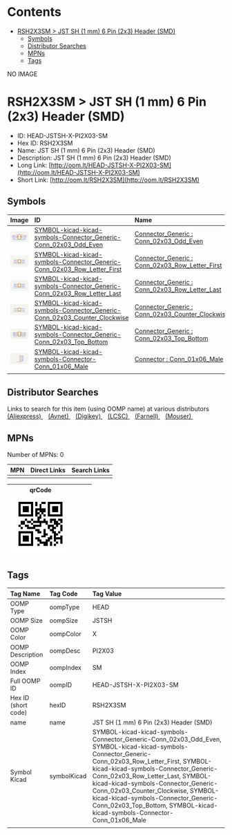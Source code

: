 



Contents
========

* [RSH2X3SM > JST SH (1 mm) 6 Pin (2x3) Header (SMD)](#rsh2x3sm--jst-sh-1-mm-6-pin-2x3-header-smd)
	* [Symbols](#symbols)
	* [Distributor Searches](#distributor-searches)
	* [MPNs](#mpns)
	* [Tags](#tags)
  
NO IMAGE  
# RSH2X3SM > JST SH (1 mm) 6 Pin (2x3) Header (SMD)

- ID: HEAD-JSTSH-X-PI2X03-SM
- Hex ID: RSH2X3SM
- Name: JST SH (1 mm) 6 Pin (2x3) Header (SMD)
- Description: JST SH (1 mm) 6 Pin (2x3) Header (SMD)
- Long Link: [http://oom.lt/HEAD-JSTSH-X-PI2X03-SM](http://oom.lt/HEAD-JSTSH-X-PI2X03-SM)
- Short Link: [http://oom.lt/RSH2X3SM](http://oom.lt/RSH2X3SM)

## Symbols
  

|Image|ID|Name|
| :--- | :--- | :--- |
|[![](https://raw.githubusercontent.com/oomlout/oomlout_OOMP_eda_V2/main/SYMBOL/kicad/kicad-symbols/Connector_Generic/Conn_02x03_Odd_Even/image_140.png)](https://github.com/oomlout/oomlout_OOMP_eda_V2/tree/main/SYMBOL/kicad/kicad-symbols/Connector_Generic/Conn_02x03_Odd_Even/)|[SYMBOL-kicad-kicad-symbols-Connector_Generic-Conn_02x03_Odd_Even](https://github.com/oomlout/oomlout_OOMP_eda_V2/tree/main/SYMBOL/kicad/kicad-symbols/Connector_Generic/Conn_02x03_Odd_Even/)|[Connector_Generic : Conn_02x03_Odd_Even](https://github.com/oomlout/oomlout_OOMP_eda_V2/tree/main/SYMBOL/kicad/kicad-symbols/Connector_Generic/Conn_02x03_Odd_Even/)|
|[![](https://raw.githubusercontent.com/oomlout/oomlout_OOMP_eda_V2/main/SYMBOL/kicad/kicad-symbols/Connector_Generic/Conn_02x03_Row_Letter_First/image_140.png)](https://github.com/oomlout/oomlout_OOMP_eda_V2/tree/main/SYMBOL/kicad/kicad-symbols/Connector_Generic/Conn_02x03_Row_Letter_First/)|[SYMBOL-kicad-kicad-symbols-Connector_Generic-Conn_02x03_Row_Letter_First](https://github.com/oomlout/oomlout_OOMP_eda_V2/tree/main/SYMBOL/kicad/kicad-symbols/Connector_Generic/Conn_02x03_Row_Letter_First/)|[Connector_Generic : Conn_02x03_Row_Letter_First](https://github.com/oomlout/oomlout_OOMP_eda_V2/tree/main/SYMBOL/kicad/kicad-symbols/Connector_Generic/Conn_02x03_Row_Letter_First/)|
|[![](https://raw.githubusercontent.com/oomlout/oomlout_OOMP_eda_V2/main/SYMBOL/kicad/kicad-symbols/Connector_Generic/Conn_02x03_Row_Letter_Last/image_140.png)](https://github.com/oomlout/oomlout_OOMP_eda_V2/tree/main/SYMBOL/kicad/kicad-symbols/Connector_Generic/Conn_02x03_Row_Letter_Last/)|[SYMBOL-kicad-kicad-symbols-Connector_Generic-Conn_02x03_Row_Letter_Last](https://github.com/oomlout/oomlout_OOMP_eda_V2/tree/main/SYMBOL/kicad/kicad-symbols/Connector_Generic/Conn_02x03_Row_Letter_Last/)|[Connector_Generic : Conn_02x03_Row_Letter_Last](https://github.com/oomlout/oomlout_OOMP_eda_V2/tree/main/SYMBOL/kicad/kicad-symbols/Connector_Generic/Conn_02x03_Row_Letter_Last/)|
|[![](https://raw.githubusercontent.com/oomlout/oomlout_OOMP_eda_V2/main/SYMBOL/kicad/kicad-symbols/Connector_Generic/Conn_02x03_Counter_Clockwise/image_140.png)](https://github.com/oomlout/oomlout_OOMP_eda_V2/tree/main/SYMBOL/kicad/kicad-symbols/Connector_Generic/Conn_02x03_Counter_Clockwise/)|[SYMBOL-kicad-kicad-symbols-Connector_Generic-Conn_02x03_Counter_Clockwise](https://github.com/oomlout/oomlout_OOMP_eda_V2/tree/main/SYMBOL/kicad/kicad-symbols/Connector_Generic/Conn_02x03_Counter_Clockwise/)|[Connector_Generic : Conn_02x03_Counter_Clockwise](https://github.com/oomlout/oomlout_OOMP_eda_V2/tree/main/SYMBOL/kicad/kicad-symbols/Connector_Generic/Conn_02x03_Counter_Clockwise/)|
|[![](https://raw.githubusercontent.com/oomlout/oomlout_OOMP_eda_V2/main/SYMBOL/kicad/kicad-symbols/Connector_Generic/Conn_02x03_Top_Bottom/image_140.png)](https://github.com/oomlout/oomlout_OOMP_eda_V2/tree/main/SYMBOL/kicad/kicad-symbols/Connector_Generic/Conn_02x03_Top_Bottom/)|[SYMBOL-kicad-kicad-symbols-Connector_Generic-Conn_02x03_Top_Bottom](https://github.com/oomlout/oomlout_OOMP_eda_V2/tree/main/SYMBOL/kicad/kicad-symbols/Connector_Generic/Conn_02x03_Top_Bottom/)|[Connector_Generic : Conn_02x03_Top_Bottom](https://github.com/oomlout/oomlout_OOMP_eda_V2/tree/main/SYMBOL/kicad/kicad-symbols/Connector_Generic/Conn_02x03_Top_Bottom/)|
|[![](https://raw.githubusercontent.com/oomlout/oomlout_OOMP_eda_V2/main/SYMBOL/kicad/kicad-symbols/Connector/Conn_01x06_Male/image_140.png)](https://github.com/oomlout/oomlout_OOMP_eda_V2/tree/main/SYMBOL/kicad/kicad-symbols/Connector/Conn_01x06_Male/)|[SYMBOL-kicad-kicad-symbols-Connector-Conn_01x06_Male](https://github.com/oomlout/oomlout_OOMP_eda_V2/tree/main/SYMBOL/kicad/kicad-symbols/Connector/Conn_01x06_Male/)|[Connector : Conn_01x06_Male](https://github.com/oomlout/oomlout_OOMP_eda_V2/tree/main/SYMBOL/kicad/kicad-symbols/Connector/Conn_01x06_Male/)|
||||

## Distributor Searches
  
Links to search for this item (using OOMP name) at various distributors  
[(Aliexpress) ](https://www.aliexpress.com/wholesale?SearchText=1117JST+SH+1+mm+6+Pin+2x3+Header+SMD)&nbsp;&nbsp;&nbsp;[(Avnet) ](https://www.avnet.com/shop/us/search/JST+SH+1+mm+6+Pin+2x3+Header+SMD)&nbsp;&nbsp;&nbsp;[(Digikey) ](https://www.digikey.co.uk/en/products/result?s=JST+SH+1+mm+6+Pin+2x3+Header+SMD)&nbsp;&nbsp;&nbsp;[(LCSC) ](https://www.lcsc.com/search?q=JST+SH+1+mm+6+Pin+2x3+Header+SMD)&nbsp;&nbsp;&nbsp;[(Farnell) ](https://uk.farnell.com/search?st=JST+SH+1+mm+6+Pin+2x3+Header+SMD)&nbsp;&nbsp;&nbsp;[(Mouser) ](https://www.mouser.com/c/?q=JST+SH+1+mm+6+Pin+2x3+Header+SMD)&nbsp;&nbsp;&nbsp;
## MPNs
  
Number of MPNs: 0  

|MPN|Direct Links|Search Links|
| :--- | :--- | :--- |
||||
  

|qrCode<br>[![](https://raw.githubusercontent.com/oomlout/oomlout_OOMP_parts_V2/main/HEAD/JSTSH/X/PI2X03/SM/qrCode_140.png)](https://github.com/oomlout/oomlout_OOMP_parts_V2/tree/main/HEAD/JSTSH/X/PI2X03/SM/qrCode.png)||||
| :---: | :---: | :---: | :---: |

## Tags
  

|Tag Name|Tag Code|Tag Value|
| :--- | :--- | :--- |
|OOMP Type|oompType|HEAD|
|OOMP Size|oompSize|JSTSH|
|OOMP Color|oompColor|X|
|OOMP Description|oompDesc|PI2X03|
|OOMP Index|oompIndex|SM|
|Full OOMP ID|oompID|HEAD-JSTSH-X-PI2X03-SM|
|Hex ID (short code)|hexID|RSH2X3SM|
|name|name|JST SH (1 mm) 6 Pin (2x3) Header (SMD)|
|Symbol Kicad|symbolKicad|SYMBOL-kicad-kicad-symbols-Connector_Generic-Conn_02x03_Odd_Even, SYMBOL-kicad-kicad-symbols-Connector_Generic-Conn_02x03_Row_Letter_First, SYMBOL-kicad-kicad-symbols-Connector_Generic-Conn_02x03_Row_Letter_Last, SYMBOL-kicad-kicad-symbols-Connector_Generic-Conn_02x03_Counter_Clockwise, SYMBOL-kicad-kicad-symbols-Connector_Generic-Conn_02x03_Top_Bottom, SYMBOL-kicad-kicad-symbols-Connector-Conn_01x06_Male|
||||
